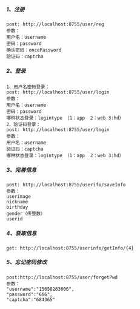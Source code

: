 ##### 1、注册

```
post: http://localhost:8755/user/reg
参数：
用户名：username
密码：password
确认密码：oncePassword
验证码：captcha

```

##### 2、登录

```
1、用户名密码登录：
post: http://localhost:8755/user/login
参数：
用户名：username
密码：password
哪种状态登录：logintype （1：app  2：web 3:hd）
2、验证码登录：
post: http://localhost:8755/user/login
参数：
用户名：username
验证码：captcha
哪种状态登录：logintype （1：app  2：web 3:hd）
```

##### 3、完善信息

```
post: http://localhost:8755/userifo/saveInfo
参数：
userimage
nickname
birthday
gender（传整数）
userid
```

##### 4、获取信息

```
get: http://localhost:8755/userinfo/getInfo/{4}

```

##### 5、忘记密码修改

```
post:http://localhost:8755/user/forgetPwd
参数：
"username":"15658263006",
"password":"666",
"captcha":"684365"
```

